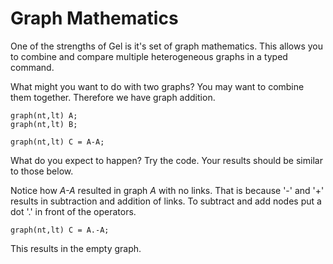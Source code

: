 # Graph Mathematics

One of the strengths of Gel is it's set of graph mathematics. This allows you to combine and compare multiple heterogeneous graphs in a typed command.

What might you want to do with two graphs? You may want to combine them together. Therefore we have graph addition. 

```
graph(nt,lt) A;
graph(nt,lt) B;

graph(nt,lt) C = A-A;
```
What do you expect to happen? Try the code. Your results should be similar to those below.

Notice how *A-A* resulted in graph *A* with no links. That is because '-' and '+' results in subtraction and addition of links. To subtract and add nodes put a dot '.' in front of the operators. 

```
graph(nt,lt) C = A.-A;
```

This results in the empty graph.

